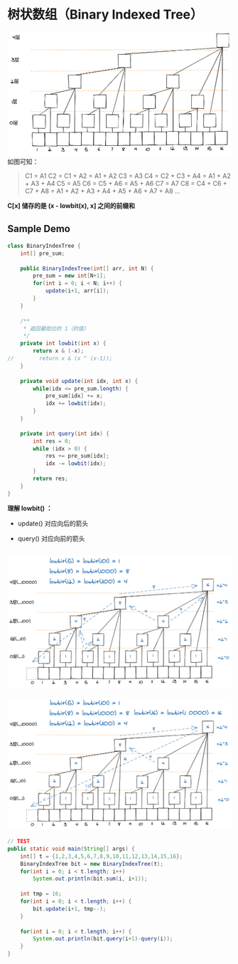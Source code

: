 # 树状数组（Binary Indexed Tree）
![](pic/Binary_Indexed_Tree01.png)
如图可知：
>C1 = A1
C2 = C1 + A2 = A1 + A2
C3 = A3
C4 = C2 + C3 + A4 = A1 + A2 + A3 + A4
C5 = A5
C6 = C5 + A6 = A5 + A6
C7 = A7
C8 = C4 + C6 + C7 + A8 = A1 + A2 + A3 + A4 + A5 + A6 + A7 + A8
...

**C[x] 储存的是 (x - lowbit(x), x] 之间的前缀和**

## Sample Demo
```java
class BinaryIndexTree {
    int[] pre_sum;

    public BinaryIndexTree(int[] arr, int N) {
        pre_sum = new int[N+1];
        for(int i = 0; i < N; i++) {
            update(i+1, arr[i]);            
        }
    }

    /**
     * 返回最低位的 1（的值）
     */
    private int lowbit(int x) {
    	return x & (-x);
//        return x & (x ^ (x-1));
    }

    private void update(int idx, int x) {
        while(idx <= pre_sum.length) {
            pre_sum[idx] += x;
            idx += lowbit(idx);
        }
    }

    private int query(int idx) {
        int res = 0;
        while (idx > 0) {
            res += pre_sum[idx];
            idx -= lowbit(idx);
        }
        return res;
    }
}
```

**理解 lowbit() ：**
- update() 对应向后的箭头

- query() 对应向前的箭头

![](pic/Binary_Indexed_Tree02.png)
---
![](pic/Binary_Indexed_Tree03.png)

```java
// TEST
public static void main(String[] args) {
    int[] t = {1,2,3,4,5,6,7,8,9,10,11,12,13,14,15,16};
    BinaryIndexTree bit = new BinaryIndexTree(t);
    for(int i = 0; i < t.length; i++)
        System.out.println(bit.sum(i, i+1));

    int tmp = 16;
    for(int i = 0; i < t.length; i++) {
        bit.update(i+1, tmp--);        
    }

    for(int i = 0; i < t.length; i++) {
        System.out.println(bit.query(i+1)-query(i));        
    }
}
```

